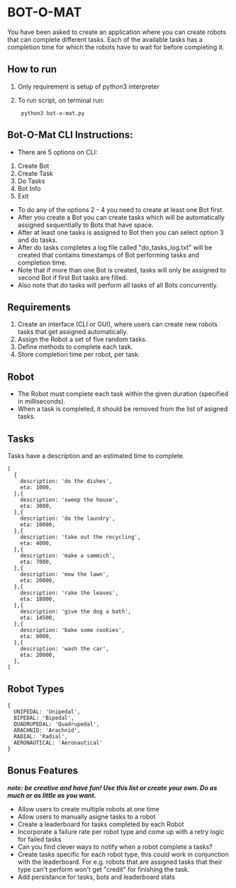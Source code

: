 # BOT-O-MAT
You have been asked to create an application where you can create robots that can complete different tasks. Each of the available tasks has a completion time for which the robots have to wait for before completing it.

## How to run
1. Only requirement is setup of python3 interpreter
2. To run script, on terminal run:

    ``` python3 bot-o-mat.py```

## Bot-O-Mat CLI Instructions:
* There are 5 options on CLI:
1. Create Bot 
2. Create Task
3. Do Tasks
4. Bot Info
5. Exit

* To do any of the options 2 - 4 you need to create at least one Bot first.
* After you create a Bot you can create tasks which will be automatically assigned sequentially to Bots that have space.
* After at least one tasks is assigned to Bot then you can select option 3 and do tasks.
* After do tasks completes a log file called "do_tasks_log.txt" will be created that contains timestamps of Bot performing tasks and completion time.
* Note that if more than one Bot is created, tasks will only be assigned to second Bot if first Bot tasks are filled.
* Also note that do tasks will perform all tasks of all Bots concurrently.

## Requirements
1. Create an interface (CLI or GUI), where users can create new robots tasks that get assigned automatically.
2. Assign the Robot a set of five random tasks.
3. Define methods to complete each task.
4. Store completion time per robot, per task. 

## Robot
- The Robot must complete each task within the given duration (specified in milliseconds).
- When a task is completed, it should be removed from the list of asigned tasks. 

## Tasks
Tasks have a description and an estimated time to complete.
```
[
  {
    description: 'do the dishes',
    eta: 1000,
  },{
    description: 'sweep the house',
    eta: 3000,
  },{
    description: 'do the laundry',
    eta: 10000,
  },{
    description: 'take out the recycling',
    eta: 4000,
  },{
    description: 'make a sammich',
    eta: 7000,
  },{
    description: 'mow the lawn',
    eta: 20000,
  },{
    description: 'rake the leaves',
    eta: 18000,
  },{
    description: 'give the dog a bath',
    eta: 14500,
  },{
    description: 'bake some cookies',
    eta: 8000,
  },{
    description: 'wash the car',
    eta: 20000,
  },
]
```
## Robot Types
```
{ 
  UNIPEDAL: 'Unipedal',
  BIPEDAL: 'Bipedal',
  QUADRUPEDAL: 'Quadrupedal',
  ARACHNID: 'Arachnid',
  RADIAL: 'Radial',
  AERONAUTICAL: 'Aeronautical'
}
```
## Bonus Features
***note: be creative and have fun! Use this list or create your own. Do as much or as little as you want.***
- Allow users to create multiple robots at one time
- Allow users to manually asigne tasks to a robot
- Create a leaderboard for tasks completed by each Robot
- Incorporate a failure rate per robot type and come up with a retry logic for failed tasks
- Can you find clever ways to notify when a robot complete a tasks?
- Create tasks specific for each robot type, this could work in conjunction with the leaderboard. For e.g. robots that are assigned tasks that their type can't perform won't get "credit" for finishing the task.
- Add persistance for tasks, bots and leaderboard stats
